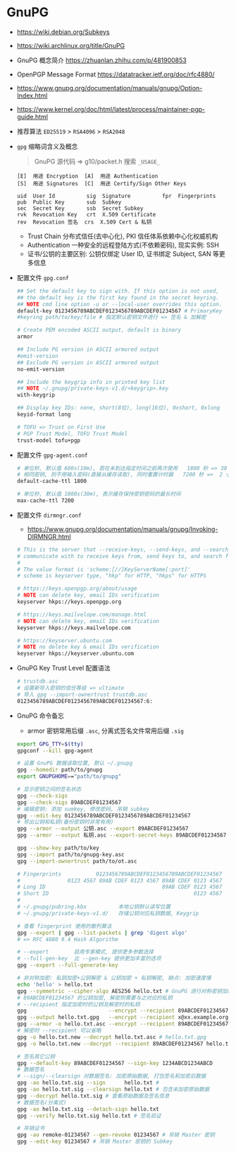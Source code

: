 # GnuPG

- https://wiki.debian.org/Subkeys
- https://wiki.archlinux.org/title/GnuPG
- GnuPG 概念简介 https://zhuanlan.zhihu.com/p/481900853
- OpenPGP Message Format https://datatracker.ietf.org/doc/rfc4880/
- https://www.gnupg.org/documentation/manuals/gnupg/Option-Index.html
- https://www.kernel.org/doc/html/latest/process/maintainer-pgp-guide.html

- 推荐算法 `ED25519` > `RSA4096` > `RSA2048`

- `gpg` 缩略词含义及概念

  > GnuPG 源代码 => g10/packet.h 搜索 `_USAGE_`

  ```
  [E]  用途 Encryption  [A]  用途 Authentication
  [S]  用途 Signatures  [C]  用途 Certify/Sign Other Keys

  uid  User Id          sig  Signature          fpr  Fingerprints
  pub  Public Key       sub  Subkey
  sec  Secret Key       ssb  Secret Subkey
  rvk  Revocation Key   crt  X.509 Certificate
  rev  Revocation 签名  crs  X.509 Cert & 私钥
  ```

  - Trust Chain 分布式信任(去中心化), PKI 信任体系依赖中心化权威机构
  - Authentication 一种安全的远程登陆方式(不依赖密码), 现实实例: SSH
  - 证书/公钥的主要区别: 公钥仅绑定 User ID, 证书绑定 Subject, SAN 等更多信息

- 配置文件 `gpg.conf`

  ```bash
  ## Set the default key to sign with. If this option is not used,
  ## the default key is the first key found in the secret keyring.
  ## NOTE cmd line option -u or --local-user overrides this option.
  default-key 0123456789ABCDEF0123456789ABCDEF01234567 # PrimaryKey
  #keyring path/to/key/file # 指定默认密钥文件进行 => 签名 & 加解密

  # Create PEM encoded ASCII output, default is binary
  armor

  ## Include PG version in ASCII armored output
  #emit-version
  ## Exclude PG version in ASCII armored output
  no-emit-version

  ## Include the keygrip info in printed key list
  ## NOTE ~/.gnupg/private-keys-v1.d/<keygrip>.key
  with-keygrip

  ## Display key IDs: none, short(8位), long(16位), 0xshort, 0xlong
  keyid-format long

  # TOFU => Trust on First Use
  # PGP Trust Model, TOFU Trust Model
  trust-model tofu+pgp
  ```

- 配置文件 `gpg-agent.conf`

  ```bash
  # 单位秒, 默认值 600s(10m), 若在未到达指定时间之前再次使用   1800 秒 => 30 分钟
  # 相同密钥, 则不用输入密码(直接从缓存读取), 同时重置计时器   7200 秒 =>  2 小时
  default-cache-ttl 1800

  # 单位秒, 默认值 1800s(30m), 表示缓存保持密钥密码的最长时间
  max-cache-ttl 7200
  ```

- 配置文件 `dirmngr.conf`

  * https://www.gnupg.org/documentation/manuals/gnupg/Invoking-DIRMNGR.html

  ```bash
  # This is the server that --receive-keys, --send-keys, and --search-keys will
  # communicate with to receive keys from, send keys to, and search for keys on
  #
  # The value format is 'scheme:[//]KeyServerName[:port]'
  # scheme is keyserver type, "hkp" for HTTP, "hkps" for HTTPS

  # https://keys.openpgp.org/about/usage
  # NOTE can delete key, email IDs verification
  keyserver hkps://keys.openpgp.org

  # https://keys.mailvelope.com/manage.html
  # NOTE can delete key, email IDs verification
  keyserver hkps://keys.mailvelope.com

  # https://keyserver.ubuntu.com
  # NOTE no delete key & email IDs verification
  keyserver hkps://keyserver.ubuntu.com
  ```

- GnuPG Key Trust Level 配置语法

  ```bash
  # trustdb.asc
  # 设置新导入密钥的信任等级 => ultimate
  # 导入 gpg --import-ownertrust trustdb.asc
  0123456789ABCDEF0123456789ABCDEF01234567:6:
  ```

- GnuPG 命令备忘

  - armor 密钥常用后缀 `.asc`, 分离式签名文件常用后缀 `.sig`

  ```bash
  export GPG_TTY=$(tty)
  gpgconf --kill gpg-agent

  # 设置 GnuPG 数据读取位置, 默认 ~/.gnupg
  gpg --homedir path/to/gnupg
  export GNUPGHOME=="path/to/gnupg"

  # 显示密钥之间的签名状态
  gpg --check-sigs
  gpg --check-sigs 89ABCDEF01234567
  # 编辑密钥: 添加 sumkey, 修改密码, 吊销 subkey
  gpg --edit-key 0123456789ABCDEF0123456789ABCDEF01234567
  # 导出公钥和私钥(备份密钥时非常有用)
  gpg --armor --output 公钥.asc --export 89ABCDEF01234567
  gpg --armor --output 私钥.asc --export-secret-keys 89ABCDEF01234567

  gpg --show-key path/to/key
  gpg --import path/to/gnupg-key.asc
  gpg --import-ownertrust path/to/ot.asc

  # Fingerprints           0123456789ABCDEF0123456789ABCDEF01234567
  #               0123 4567 89AB CDEF 0123 4567 89AB CDEF 0123 4567
  # Long ID                                     89AB CDEF 0123 4567
  # Short ID                                              0123 4567
  #
  # ~/.gnupg/pubring.kbx          本地公钥默认读写位置
  # ~/.gnupg/private-keys-v1.d/   存储公钥对应私钥数据, Keygrip

  # 查看 fingerprint 使用的散列算法
  gpg --export | gpg --list-packets | grep 'digest algo'
  # => RFC 4880 9.4 Hash Algorithm

  # --expert        启用专家模式, 提供更多参数选择
  # --full-gen-key  比 --gen-key 提供更加丰富的选项
  gpg --expert --full-generate-key

  # 非对称加密: 私钥加密+公钥解密 & 公钥加密 + 私钥解密, 缺点: 加密速度慢
  echo 'hello' > hello.txt
  gpg --symmetric --cipher-algo AES256 hello.txt # GnuPG 进行对称密钥加密
  # 89ABCDEF01234567 的公钥加密, 解密则需要与之对应的私钥
  # --recipient 指定加密时的公钥及解密时的私钥
  gpg                          --encrypt --recipient 89ABCDEF01234567 hello.txt
  gpg --output hello.txt.gpg   --encrypt --recipient x@xx.example.org hello.txt
  gpg --armor -o hello.txt.asc --encrypt --recipient 89ABCDEF01234567 hello.txt
  # 解密时 --recipient 可以省略
  gpg -o hello.txt.new --decrypt hello.txt.asc # hello.txt.gpg
  gpg -o hello.txt.new --decrypt --recipient 89ABCDEF01234567 hello.txt.asc

  # 签名其它公钥
  gpg --default-key 89ABCDEF01234567 --sign-key 1234ABCD1234ABCD
  # 数据签名
  # --sign/--clearsign 对数据签名: 加密原始数据, 打包签名和加密后数据
  gpg -ao hello.txt.sig --sign      hello.txt #
  gpg -ao hello.txt.sig --clearsign hello.txt # 包含未加密原始数据
  gpg --decrypt hello.txt.sig # 查看原始数据及签名信息
  # 数据签名(分离式)
  gpg -ao hello.txt.sig --detach-sign hello.txt
  gpg --verify hello.txt.sig hello.txt # 签名验证

  # 吊销证书
  gpg -ao remoke-01234567 --gen-revoke 01234567 # 吊销 Master 密钥
  gpg --edit-key 01234567 # 吊销 Master 密钥的 Subkey
  ```
